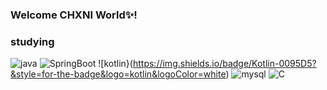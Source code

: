 ### Welcome CHXNI World✨!

### studying
![java](https://img.shields.io/badge/Java-ED8B00?style=for-the-badge&logo=openjdk&logoColor=white)
![SpringBoot](https://img.shields.io/badge/Springboot-green?style=for-the-badge&logo=spring&logoColor=white)
![kotlin}(https://img.shields.io/badge/Kotlin-0095D5?&style=for-the-badge&logo=kotlin&logoColor=white)
![mysql](https://img.shields.io/badge/MySQL-00000F?style=for-the-badge&logo=mysql&logoColor=white)
![C](https://img.shields.io/badge/c-%2300599C.svg?style=for-the-badge&logo=c&logoColor=white)

<!--
**chxni/chxni** is a ✨ _special_ ✨ repository because its `README.md` (this file) appears on your GitHub profile.

Here are some ideas to get you started:

- 🔭 I’m currently working on ...
- 🌱 I’m currently learning ...
- 👯 I’m looking to collaborate on ...
- 🤔 I’m looking for help with ...
- 💬 Ask me about ...
- 📫 How to reach me: ...
- 😄 Pronouns: ...
- ⚡ Fun fact: ...
-->
